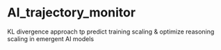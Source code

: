 # AI_trajectory_monitor
KL divergence approach tp predict training scaling &amp; optimize reasoning scaling in emergent AI models
